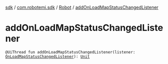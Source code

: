 [sdk](../../index.md) / [com.robotemi.sdk](../index.md) / [Robot](index.md) / [addOnLoadMapStatusChangedListener](./add-on-load-map-status-changed-listener.md)

# addOnLoadMapStatusChangedListener

`@UiThread fun addOnLoadMapStatusChangedListener(listener: `[`OnLoadMapStatusChangedListener`](../../com.robotemi.sdk.map/-on-load-map-status-changed-listener/index.md)`): `[`Unit`](https://kotlinlang.org/api/latest/jvm/stdlib/kotlin/-unit/index.html)